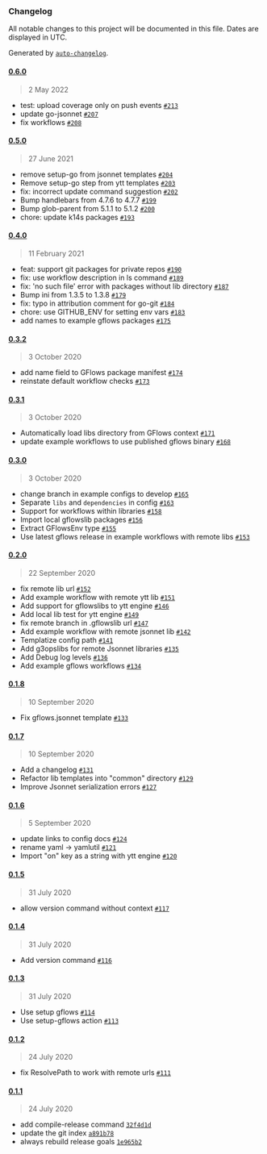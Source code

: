 ### Changelog

All notable changes to this project will be documented in this file. Dates are displayed in UTC.

Generated by [`auto-changelog`](https://github.com/CookPete/auto-changelog).

#### [0.6.0](https://github.com/jbrunton/gflows/compare/0.5.0...0.6.0)

> 2 May 2022

- test: upload coverage only on push events [`#213`](https://github.com/jbrunton/gflows/pull/213)
- update go-jsonnet [`#207`](https://github.com/jbrunton/gflows/pull/207)
- fix workflows [`#208`](https://github.com/jbrunton/gflows/pull/208)

#### [0.5.0](https://github.com/jbrunton/gflows/compare/0.4.0...0.5.0)

> 27 June 2021

- remove setup-go from jsonnet templates [`#204`](https://github.com/jbrunton/gflows/pull/204)
- Remove setup-go step from ytt templates [`#203`](https://github.com/jbrunton/gflows/pull/203)
- fix: incorrect update command suggestion [`#202`](https://github.com/jbrunton/gflows/pull/202)
- Bump handlebars from 4.7.6 to 4.7.7 [`#199`](https://github.com/jbrunton/gflows/pull/199)
- Bump glob-parent from 5.1.1 to 5.1.2 [`#200`](https://github.com/jbrunton/gflows/pull/200)
- chore: update k14s packages [`#193`](https://github.com/jbrunton/gflows/pull/193)

#### [0.4.0](https://github.com/jbrunton/gflows/compare/0.3.2...0.4.0)

> 11 February 2021

- feat: support git packages for private repos [`#190`](https://github.com/jbrunton/gflows/pull/190)
- fix: use workflow description in ls command [`#189`](https://github.com/jbrunton/gflows/pull/189)
- fix: 'no such file' error with packages without lib directory [`#187`](https://github.com/jbrunton/gflows/pull/187)
- Bump ini from 1.3.5 to 1.3.8 [`#179`](https://github.com/jbrunton/gflows/pull/179)
- fix: typo in attribution comment for go-git [`#184`](https://github.com/jbrunton/gflows/pull/184)
- chore: use GITHUB_ENV for setting env vars [`#183`](https://github.com/jbrunton/gflows/pull/183)
- add names to example gflows packages [`#175`](https://github.com/jbrunton/gflows/pull/175)

#### [0.3.2](https://github.com/jbrunton/gflows/compare/0.3.1...0.3.2)

> 3 October 2020

- add name field to GFlows package manifest [`#174`](https://github.com/jbrunton/gflows/pull/174)
- reinstate default workflow checks [`#173`](https://github.com/jbrunton/gflows/pull/173)

#### [0.3.1](https://github.com/jbrunton/gflows/compare/0.3.0...0.3.1)

> 3 October 2020

- Automatically load libs directory from GFlows context [`#171`](https://github.com/jbrunton/gflows/pull/171)
- update example workflows to use published gflows binary [`#168`](https://github.com/jbrunton/gflows/pull/168)

#### [0.3.0](https://github.com/jbrunton/gflows/compare/0.2.0...0.3.0)

> 3 October 2020

- change branch in example configs to develop [`#165`](https://github.com/jbrunton/gflows/pull/165)
- Separate `libs` and `dependencies` in config [`#163`](https://github.com/jbrunton/gflows/pull/163)
- Support for workflows within libraries [`#158`](https://github.com/jbrunton/gflows/pull/158)
- Import local gflowslib packages [`#156`](https://github.com/jbrunton/gflows/pull/156)
- Extract GFlowsEnv type [`#155`](https://github.com/jbrunton/gflows/pull/155)
- Use latest gflows release in example workflows with remote libs [`#153`](https://github.com/jbrunton/gflows/pull/153)

#### [0.2.0](https://github.com/jbrunton/gflows/compare/0.1.8...0.2.0)

> 22 September 2020

- fix remote lib url [`#152`](https://github.com/jbrunton/gflows/pull/152)
- Add example workflow with remote ytt lib [`#151`](https://github.com/jbrunton/gflows/pull/151)
- Add support for gflowslibs to ytt engine [`#146`](https://github.com/jbrunton/gflows/pull/146)
- Add local lib test for ytt engine [`#149`](https://github.com/jbrunton/gflows/pull/149)
- fix remote branch in .gflowslib url [`#147`](https://github.com/jbrunton/gflows/pull/147)
- Add example workflow with remote jsonnet lib [`#142`](https://github.com/jbrunton/gflows/pull/142)
- Templatize config path [`#141`](https://github.com/jbrunton/gflows/pull/141)
- Add g3opslibs for remote Jsonnet libraries [`#135`](https://github.com/jbrunton/gflows/pull/135)
- Add Debug log levels [`#136`](https://github.com/jbrunton/gflows/pull/136)
- Add example gflows workflows [`#134`](https://github.com/jbrunton/gflows/pull/134)

#### [0.1.8](https://github.com/jbrunton/gflows/compare/0.1.7...0.1.8)

> 10 September 2020

- Fix gflows.jsonnet template [`#133`](https://github.com/jbrunton/gflows/pull/133)

#### [0.1.7](https://github.com/jbrunton/gflows/compare/0.1.6...0.1.7)

> 10 September 2020

- Add a changelog [`#131`](https://github.com/jbrunton/gflows/pull/131)
- Refactor lib templates into "common" directory [`#129`](https://github.com/jbrunton/gflows/pull/129)
- Improve Jsonnet serialization errors [`#127`](https://github.com/jbrunton/gflows/pull/127)

#### [0.1.6](https://github.com/jbrunton/gflows/compare/0.1.5...0.1.6)

> 5 September 2020

- update links to config docs [`#124`](https://github.com/jbrunton/gflows/pull/124)
- rename yaml -&gt; yamlutil [`#121`](https://github.com/jbrunton/gflows/pull/121)
- Import "on" key as a string with ytt engine [`#120`](https://github.com/jbrunton/gflows/pull/120)

#### [0.1.5](https://github.com/jbrunton/gflows/compare/0.1.4...0.1.5)

> 31 July 2020

- allow version command without context [`#117`](https://github.com/jbrunton/gflows/pull/117)

#### [0.1.4](https://github.com/jbrunton/gflows/compare/0.1.3...0.1.4)

> 31 July 2020

- Add version command [`#116`](https://github.com/jbrunton/gflows/pull/116)

#### [0.1.3](https://github.com/jbrunton/gflows/compare/0.1.2...0.1.3)

> 31 July 2020

- Use setup gflows [`#114`](https://github.com/jbrunton/gflows/pull/114)
- Use setup-gflows action [`#113`](https://github.com/jbrunton/gflows/pull/113)

#### [0.1.2](https://github.com/jbrunton/gflows/compare/0.1.1...0.1.2)

> 24 July 2020

- fix ResolvePath to work with remote urls [`#111`](https://github.com/jbrunton/gflows/pull/111)

#### [0.1.1](https://github.com/jbrunton/gflows/compare/0.1.0...0.1.1)

> 24 July 2020

- add compile-release command [`32f4d1d`](https://github.com/jbrunton/gflows/commit/32f4d1d26e37de1e0d1438c48c6f985c4626ae81)
- update the git index [`a891b78`](https://github.com/jbrunton/gflows/commit/a891b788ec497e9b4cd94c79c52792b6a85993ff)
- always rebuild release goals [`1e965b2`](https://github.com/jbrunton/gflows/commit/1e965b2dd53c84f358bfc7360a95b8988a90849c)
